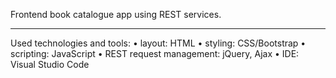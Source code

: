Frontend book catalogue app using REST services.

_____
Used technologies and tools:
 • layout: HTML
 • styling: CSS/Bootstrap
 • scripting: JavaScript
 • REST request management: jQuery, Ajax
 • IDE: Visual Studio Code
    
